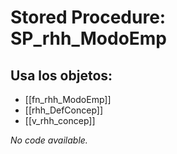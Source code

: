 # Stored Procedure: SP_rhh_ModoEmp

## Usa los objetos:
- [[fn_rhh_ModoEmp]]
- [[rhh_DefConcep]]
- [[v_rhh_concep]]

*No code available.*
